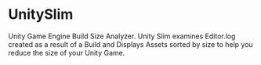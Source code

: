 # UnitySlim
Unity Game Engine Build Size Analyzer.  Unity Slim examines Editor.log created as a result of a Build and Displays Assets sorted by size to help you reduce the size of your Unity Game.

